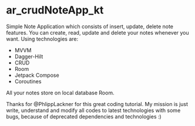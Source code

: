 # ar_crudNoteApp_kt
Simple Note Application which consists of insert, update, delete note features. 
You can create, read, update and delete your notes whenever you want. 
Using technologies are: 
* MVVM
* Dagger-Hilt
* CRUD
* Room
* Jetpack Compose
* Coroutines

All your notes store on local database Room. 

Thanks for @PhlippLackner for this great coding tutorial. My mission is just write, understand and modify all codes to latest technologies with some bugs, because of deprecated dependencies and technologies :)
